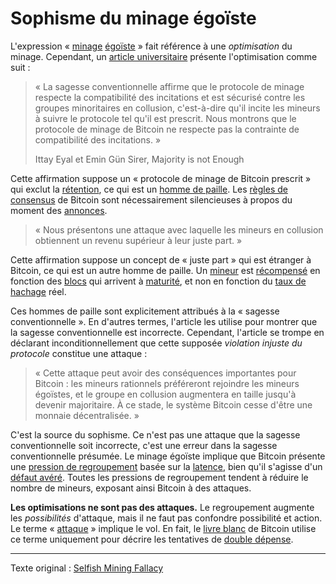 Sophisme du minage égoïste
==========================

L'expression « [minage](ch101-glossary.md#mine) [égoïste](ch101-glossary.md#égoïste) » fait référence à une *optimisation* du minage. Cependant, un [article universitaire](https://www.cs.cornell.edu/~ie53/publications/btcProcFC.pdf) présente l'optimisation comme suit :

> « La sagesse conventionnelle affirme que le protocole de minage respecte la compatibilité des incitations et est sécurisé contre les groupes minoritaires en collusion, c'est-à-dire qu'il incite les mineurs à suivre le protocole tel qu'il est prescrit. Nous montrons que le protocole de minage de Bitcoin ne respecte pas la contrainte de compatibilité des incitations. »
>
> Ittay Eyal et Emin Gün Sirer, Majority is not Enough

Cette affirmation suppose un « protocole de minage de Bitcoin prescrit » qui exclut la [rétention](ch101-glossary.md#rétention), ce qui est un [homme de paille](https://fr.wikipedia.org/wiki/%C3%89pouvantail_(rh%C3%A9torique)). Les [règles de consensus](ch101-glossary.md#règles-de-consensus) de Bitcoin sont nécessairement silencieuses à propos du moment des [annonces](ch101-glossary.md#annonce).

> « Nous présentons une attaque avec laquelle les mineurs en collusion obtiennent un revenu supérieur à leur juste part. »

Cette affirmation suppose un concept de « juste part » qui est étranger à Bitcoin, ce qui est un autre homme de paille. Un [mineur](ch101-glossary.md#mineur) est [récompensé](ch101-glossary.md#récompense) en fonction des [blocs](ch101-glossary.md#bloc) qui arrivent à [maturité](ch101-glossary.md#maturité), et non en fonction du [taux de hachage](ch101-glossary.md#taux-de-hachage) réel.

Ces hommes de paille sont explicitement attribués à la « sagesse conventionnelle ». En d'autres termes, l'article les utilise pour montrer que la sagesse conventionnelle est incorrecte. Cependant, l'article se trompe en déclarant inconditionnellement que cette supposée *violation injuste du protocole* constitue une attaque :

> « Cette attaque peut avoir des conséquences importantes pour Bitcoin : les mineurs rationnels préféreront rejoindre les mineurs égoïstes, et le groupe en collusion augmentera en taille jusqu'à devenir majoritaire. À ce stade, le système Bitcoin cesse d'être une monnaie décentralisée. »

C'est la source du sophisme. Ce n'est pas une attaque que la sagesse conventionnelle soit incorrecte, c'est une erreur dans la sagesse conventionnelle présumée. Le minage égoïste implique que Bitcoin présente une [pression de regroupement](ch039-pooling-pressure-risk.md) basée sur la [latence](ch101-glossary.md#latence), bien qu'il s'agisse d'un [défaut avéré](ch036-proximity-premium-flaw.md). Toutes les pressions de regroupement tendent à réduire le nombre de mineurs, exposant ainsi Bitcoin à des attaques.

**Les optimisations ne sont pas des attaques.** Le regroupement augmente les *possibilités* d'attaque, mais il ne faut pas confondre possibilité et action. Le terme « [attaque](ch101-glossary.md#attaque) » implique le vol. En fait, le [livre blanc](https://bitcoin.org/bitcoin.pdf) de Bitcoin utilise ce terme uniquement pour décrire les tentatives de [double dépense](ch101-glossary.md#double-dépense).

---

Texte original : [Selfish Mining Fallacy](https://github.com/libbitcoin/libbitcoin-system/wiki/Selfish-Mining-Fallacy)